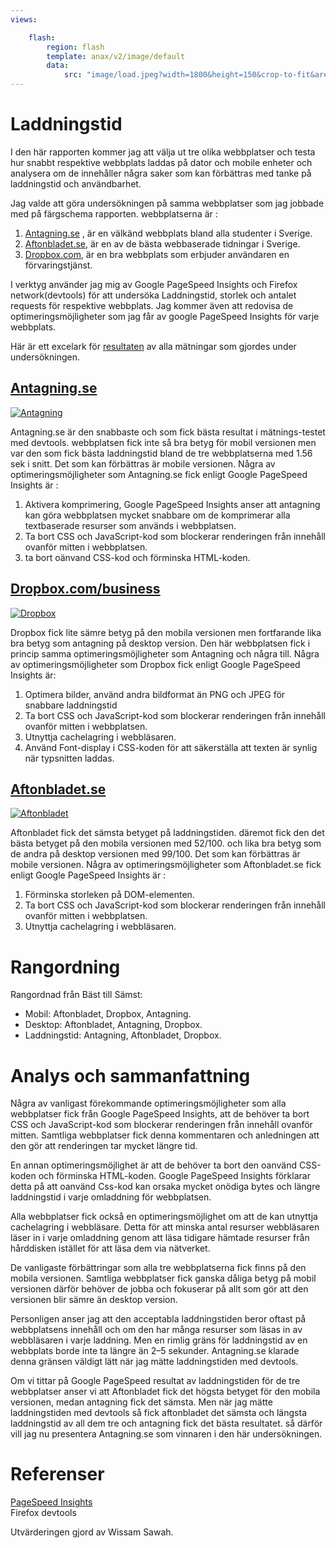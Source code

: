 ```yaml
---
views:

    flash:
        region: flash
        template: anax/v2/image/default
        data:
            src: "image/load.jpeg?width=1800&height=150&crop-to-fit&area=0,0,-40,0"
---
```



Laddningstid
=========================

I den här rapporten kommer jag att välja ut tre olika webbplatser och testa hur snabbt respektive webbplats laddas på dator och mobile enheter och analysera om de innehåller några saker som kan förbättras med tanke på laddningstid och användbarhet.


Jag valde att göra undersökningen på samma webbplatser som jag jobbade med på färgschema rapporten. webbplatserna är :

1. <a href= "https://antagning.se">Antagning.se</a>
, är en välkänd webbplats bland alla studenter i Sverige.
2. <a href= "https://aftonbladet.se">Aftonbladet.se</a>, är en av de bästa webbaserade tidningar i Sverige.
3. <a href= "https://www.dropbox.com/business">Dropbox.com</a>, är en bra webbplats som erbjuder användaren en förvaringstjänst.

I verktyg använder jag mig av Google PageSpeed Insights och Firefox network(devtools) för att undersöka Laddningstid, storlek och antalet requests för respektive webbplats. Jag kommer även att redovisa de optimeringsmöjligheter som jag får av google PageSpeed Insights för varje webbplats.

Här är ett excelark för <a href= "https://docs.google.com/spreadsheets/d/1TLqHhUtFPW53D-28IK0hQDLAxEeblty-_USSdLArH2M/edit?usp=sharing">resultaten</a> av alla mätningar som gjordes under undersökningen.

<a href= "https://antagning.se"><h2>Antagning.se</h2></a>

<a href= "../img/antagning.png"><img src="img/antagning.png?w=100" alt="Antagning"/></a>

Antagning.se är den snabbaste och som fick bästa resultat i mätnings-testet med devtools. webbplatsen fick inte så bra betyg för mobil versionen men var den som fick bästa laddningstid bland de tre webbplatserna med 1.56 sek i snitt. Det som kan förbättras är mobile versionen. Några av optimeringsmöjligheter som Antagning.se fick enligt Google PageSpeed Insights är :
<ol>
<li> Aktivera komprimering, Google PageSpeed Insights anser att antagning kan göra webbplatsen mycket snabbare om de komprimerar alla textbaserade resurser som används i webbplatsen. </li>
<li> Ta bort CSS och JavaScript-kod som blockerar renderingen från innehåll  ovanför mitten i webbplatsen. </li>
<li> ta bort oänvand CSS-kod och förminska HTML-koden.  </li>
</ol>


<a href= "https://dropbox.com/business"><h2>Dropbox.com/business</h2></a>
<a href= "../img/aftonbladet.png"><img src="img/dropbox.png?w=100" alt="Dropbox"/></a>

Dropbox fick lite sämre betyg på den mobila versionen men fortfarande lika bra betyg som antagning på desktop version.
 Den här webbplatsen fick i princip samma optimeringsmöjligheter som Antagning och några till. Några av optimeringsmöjligheter som Dropbox fick enligt Google PageSpeed Insights är:
 <ol>
<li>Optimera bilder, använd andra bildformat än PNG och JPEG för snabbare laddningstid</li>
<li> Ta bort CSS och JavaScript-kod som blockerar renderingen från innehåll  ovanför mitten i webbplatsen. </li>
<li> Utnyttja cachelagring i webbläsaren.</li>
<li> Använd Font-display i CSS-koden för att säkerställa att texten är synlig när typsnitten laddas.</li>
</ol>


<a href= "https://aftonbladet.se"><h2>Aftonbladet.se</h2></a>
<a href= "../img/aftonbladet.png"><img src="img/aftonbladet.png?w=100" alt="Aftonbladet"/></a>

Aftonbladet fick det sämsta betyget på laddningstiden. däremot fick den det bästa betyget på den mobila versionen med 52/100. och lika bra betyg som de andra på desktop versionen med 99/100. Det som kan förbättras är mobile versionen.
Några av optimeringsmöjligheter som Aftonbladet.se fick enligt Google PageSpeed Insights är :
  <ol>
<li>Förminska storleken på DOM-elementen.  </li>
<li> Ta bort CSS och JavaScript-kod som blockerar renderingen från innehåll  ovanför mitten i webbplatsen. </li>
<li> Utnyttja cachelagring i webbläsaren.</li>
</ol>


<h1>Rangordning</h1>

Rangordnad från Bäst till Sämst:  

- Mobil: Aftonbladet, Dropbox, Antagning.
- Desktop: Aftonbladet, Antagning, Dropbox.
- Laddningstid: Antagning, Aftonbladet, Dropbox.

<h1>Analys och sammanfattning</h1>

Några av vanligast förekommande optimeringsmöjligheter som alla webbplatser fick från Google PageSpeed Insights, att de behöver ta bort CSS och JavaScript-kod som blockerar renderingen från innehåll  ovanför mitten. Samtliga webbplatser fick denna kommentaren och anledningen att den gör att renderingen tar mycket längre tid.

En annan optimeringsmöjlighet är att de behöver ta bort den oanvänd CSS-koden och förminska HTML-koden. Google PageSpeed Insights förklarar detta på att oanvänd Css-kod kan orsaka mycket onödiga bytes och längre laddningstid i varje omladdning för webbplatsen.

 Alla webbplatser fick också en optimeringsmöjlighet om att de kan utnyttja cachelagring i webbläsare. Detta för att minska antal resurser  webbläsaren läser in i varje omladdning genom att läsa tidigare hämtade resurser från hårddisken istället för att läsa dem via nätverket.

 De vanligaste förbättringar som alla tre webbplatserna fick finns på den mobila versionen. Samtliga webbplatser fick ganska dåliga betyg på mobil versionen därför behöver de jobba och fokuserar på allt som gör att den versionen blir sämre än desktop version.

 Personligen anser jag att den acceptabla laddningstiden beror oftast på webbplatsens innehåll och om den har många resurser som läsas in av webbläsaren i varje laddning.  Men en rimlig gräns  för laddningstid av en webbplats borde inte ta längre än 2–5 sekunder. Antagning.se klarade denna gränsen väldigt lätt när jag mätte laddningstiden med devtools.

  Om vi tittar på Google PageSpeed resultat av laddningstiden för de tre webbplatser anser vi att Aftonbladet fick det högsta betyget för den mobila versionen, medan antagning fick det sämsta. Men när jag mätte laddningstiden med devtools så fick aftonbladet det sämsta och längsta laddningstid av all dem tre och antagning fick det bästa resultatet. så därför vill jag nu presentera Antagning.se som vinnaren i den här undersökningen.

  <h1>Referenser</h1>

  <a href="https://developers.google.com/speed/pagespeed/insights/">PageSpeed Insights</a>  
  Firefox devtools

  Utvärderingen gjord av Wissam Sawah.
